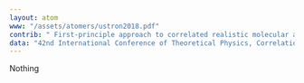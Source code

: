 ```yaml
---
layout: atom
www: "/assets/atomers/ustron2018.pdf"
contrib: " First-principle approach to correlated realistic molecular and atomic hydrogen planes: Role of the Heisenberg-type interaction and the superconductivity "
data: "42nd International Conference of Theoretical Physics, Correlations DDD Coherence at Different Scales (Ustroń, Poland, September 2018) "
---
```

Nothing
